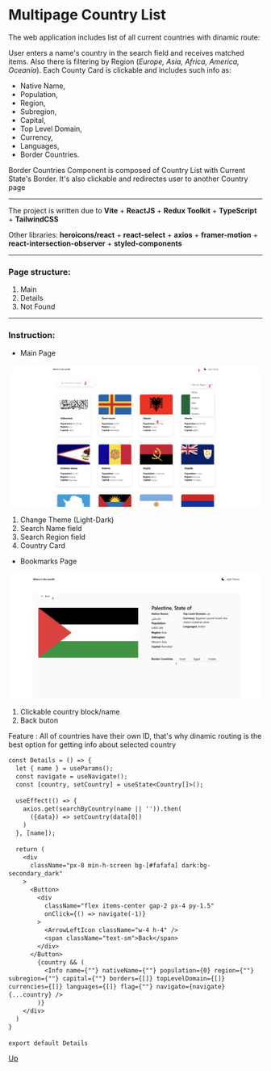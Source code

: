 <a id="anchor"></a>

# Multipage Country List 
The web application includes list of all current countries with dinamic route:

User enters a name's country in the search field and receives matched items. Also there is filtering by Region (_Europe, Asia, Africa, America, Oceania_). Each County Card is clickable and includes such info as:
* Native Name, 
* Population, 
* Region, 
* Subregion, 
* Capital,
* Top Level Domain, 
* Currency, 
* Languages,
* Border Countries.

Border Countries Component is composed of Country List with Current State's Border. It's also clickable and redirectes user to another Country page  

***

The project is written due to __Vite__ + __ReactJS__ + __Redux Toolkit__ + __TypeScript__ + __TailwindCSS__

Other libraries: __heroicons/react__ + __react-select__ + __axios__ + __framer-motion__ + __react-intersection-observer__ + __styled-components__

***

### Page structure:

1. Main
2. Details
3. Not Found

***

### Instruction:
* Main Page

![image1](./public/markdownImage/markdownImage.png)

1. Change Theme (Light-Dark)
2. Search Name field
3. Search Region field
4. Country Card

* Bookmarks Page

![image2](./public/markdownImage/markdownImage2.png)

1. Clickable country block/name
2. Back buton

Feature 
: All of countries have their own ID, that's why dinamic routing is the best option for getting info about selected country

```
const Details = () => {
  let { name } = useParams();
  const navigate = useNavigate();
  const [country, setCountry] = useState<Country[]>();

  useEffect(() => {
    axios.get(searchByCountry(name || '')).then(
      ({data}) => setCountry(data[0])
    )
  }, [name]);

  return (
    <div 
      className="px-8 min-h-screen bg-[#fafafa] dark:bg-secondary_dark"
    >
      <Button>
        <div 
          className="flex items-center gap-2 px-4 py-1.5"
          onClick={() => navigate(-1)}
        >
          <ArrowLeftIcon className="w-4 h-4" />
          <span className="text-sm">Back</span>
        </div>
      </Button>
        {country && (
          <Info name={""} nativeName={""} population={0} region={""} subregion={""} capital={""} borders={[]} topLevelDomain={[]} currencies={[]} languages={[]} flag={""} navigate={navigate} {...country} />
        )}
    </div>
  )
}

export default Details
```

[Up](#anchor)